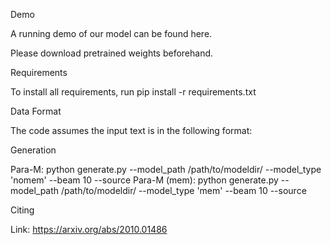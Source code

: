 Demo

A running demo of our model can be found here. 

Please download pretrained weights beforehand. 

Requirements

To install all requirements, run pip install -r requirements.txt

Data Format 

The code assumes the input text is in the following format:

Generation

Para-M: python generate.py --model_path /path/to/modeldir/ --model_type 'nomem' --beam 10 --source 
Para-M (mem): python generate.py --model_path /path/to/modeldir/ --model_type 'mem' --beam 10 --source 

Citing 

Link: https://arxiv.org/abs/2010.01486
